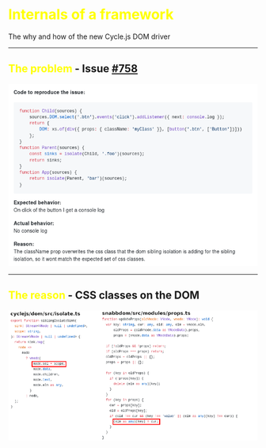 <style>
.yellow {
    color: yellow;
}
</style>

# <span class="yellow">Internals of a framework</span>

The why and how of the new Cycle.js DOM driver

----

## <span class="yellow">The problem</span> - Issue [#758](https://github.com/cyclejs/cyclejs/issues/758)

![](images/issue_758.png)

----

## <span class="yellow">The reason</span> - CSS classes on the DOM

![](images/reason.png)
